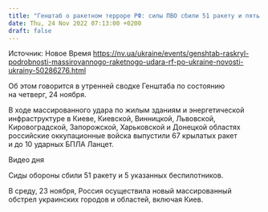 ```yaml
---
title: "Генштаб о ракетном терроре РФ: силы ПВО сбили 51 ракету и пять беспилотников"
date: Thu, 24 Nov 2022 07:13:00 +0200
draft: false
---
```

Источник: Новое Время https://nv.ua/ukraine/events/genshtab-raskryl-podrobnosti-massirovannogo-raketnogo-udara-rf-po-ukraine-novosti-ukrainy-50286276.html


 Об этом говорится в утренней сводке Генштаба по состоянию на четверг, 24 ноября.

В ходе массированного удара по жилым зданиям и энергетической инфраструктуре в Киеве, Киевской, Винницкой, Львовской, Кировоградской, Запорожской, Харьковской и Донецкой областях российские оккупационные войска выпустили 67 крылатых ракет и до 10 ударных БПЛА Ланцет.

 Видео дня   

Сиды обороны сбили 51 ракету и 5 указанных беспилотников.

В среду, 23 ноября, Россия осуществила новый массированный обстрел украинских городов и областей, включая Киев.

